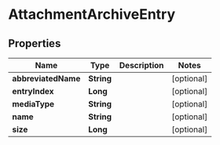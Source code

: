 # AttachmentArchiveEntry

## Properties
Name | Type | Description | Notes
------------ | ------------- | ------------- | -------------
**abbreviatedName** | **String** |  |  [optional]
**entryIndex** | **Long** |  |  [optional]
**mediaType** | **String** |  |  [optional]
**name** | **String** |  |  [optional]
**size** | **Long** |  |  [optional]
